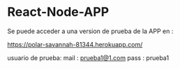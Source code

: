 ﻿# React-Node-APP
 
 Se puede acceder a una version de prueba de la APP en :
 
 https://polar-savannah-81344.herokuapp.com/
 
 usuario de prueba:
 mail : prueba1@1.com
 pass : prueba1
